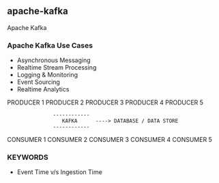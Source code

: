 ## apache-kafka

Apache Kafka

### Apache Kafka Use Cases

- Asynchronous Messaging
- Realtime Stream Processing
- Logging & Monitoring
- Event Sourcing
- Realtime Analytics

PRODUCER 1 PRODUCER 2 PRODUCER 3 PRODUCER 4 PRODUCER 5

                   ------------
                      KAFKA      ----> DATABASE / DATA STORE
                   ------------

CONSUMER 1 CONSUMER 2 CONSUMER 3 CONSUMER 4 CONSUMER 5

### KEYWORDS

- Event Time v/s Ingestion Time
